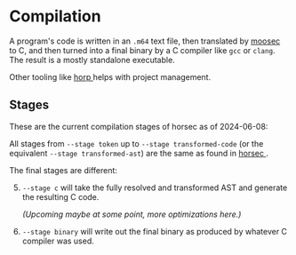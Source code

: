 <!-- For license of this file, see LICENSE.md in the base dir. -->

Compilation
===========

A program's code is written in an `.m64` text file, then translated
by [moosec
](https://codeberg.org/Horse64/core.horse64.org/docs/Resources.md#moosec) 
to C, and then turned into a final binary by a C compiler like
`gcc` or `clang`.
The result is a mostly standalone executable.

Other tooling like [horp
](https://codeberg.org/Horse64/core.horse64.org/docs/Resources.md#horp)
helps with project management.


Stages
------

These are the current compilation stages of horsec as of 2024-06-08:

All stages from `--stage token` up to `--stage transformed-code` (or
the equivalent `--stage transformed-ast`) are the same as found in
[horsec
](https://codeberg.org/Horse64/core.horse64.org/docs/Resources.md#horsec).

The final stages are different:

5. `--stage c` will take the fully resolved and transformed
   AST and generate the resulting C code.

   *(Upcoming maybe at some point, more optimizations here.)*

6. `--stage binary` will write out the final binary as produced
   by whatever C compiler was used.
